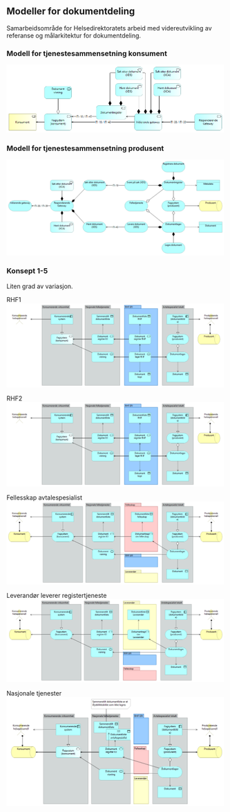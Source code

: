 ## Modeller for dokumentdeling

Samarbeidsområde for Helsedirektoratets arbeid med videreutvikling av referanse og målarkitektur for dokumentdeling.

### Modell for tjenestesammensetning konsument

![Konsument](docs/img/konsument.png)

### Modell for tjenestesammensetning produsent

![Produsent](docs/img/produsent.png)  

### Konsept 1-5

Liten grad av variasjon.  

RHF1  
![RHF1](docs/img/rhf1.png)  

RHF2  
![RHF1](docs/img/rhf1.png)  

Fellesskap avtalespesialist  
![Avtalespesialist](docs/img/avtalespesialist.png)  

Leverandør leverer registertjeneste  
![Leverandør](docs/img/leverandor.png)  

Nasjonale tjenester  
![Nasjonale tjenester](docs/img/nasjonal.png)  

